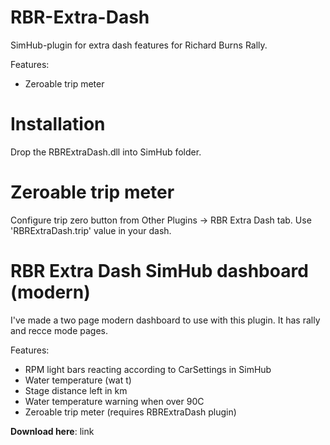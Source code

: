 # RBR-Extra-Dash

SimHub-plugin for extra dash features for Richard Burns Rally.

Features:

- Zeroable trip meter

# Installation

Drop the RBRExtraDash.dll into SimHub folder.

# Zeroable trip meter

Configure trip zero button from Other Plugins -> RBR Extra Dash tab. Use 'RBRExtraDash.trip' value in your dash.

# RBR Extra Dash SimHub dashboard (modern)

I've made a two page modern dashboard to use with this plugin. It has rally and recce mode pages.

Features:

- RPM light bars reacting according to CarSettings in SimHub
- Water temperature (wat t)
- Stage distance left in km
- Water temperature warning when over 90C
- Zeroable trip meter (requires RBRExtraDash plugin)

**Download here**: link
